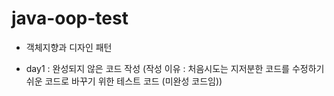 # java-oop-test

 - 객체지향과 디자인 패턴 

 - day1 : 완성되지 않은 코드 작성 (작성 이유 : 처음시도는 지저분한 코드를 수정하기 쉬운 코드로 바꾸기 위한 테스트 코드 (미완성 코드임)) 